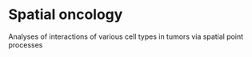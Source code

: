 # Spatial oncology
Analyses of interactions of various cell types in tumors via spatial point processes
